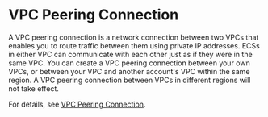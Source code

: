 # VPC Peering Connection<a name="vpc_Concepts_0011"></a>

A VPC peering connection is a network connection between two VPCs that enables you to route traffic between them using private IP addresses. ECSs in either VPC can communicate with each other just as if they were in the same VPC. You can create a VPC peering connection between your own VPCs, or between your VPC and another account's VPC within the same region. A VPC peering connection between VPCs in different regions will not take effect.

For details, see  [VPC Peering Connection](vpc-peering-connection-6.md).

